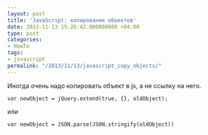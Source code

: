 ```yaml
---
layout: post
title: 'JavaScript: копирование объектов'
date: 2013-11-13 15:26:42.000000000 +04:00
type: post
categories:
- HowTo
tags:
- jsvascript
permalink: "/2013/11/13/javascript_copy_objects/"
---
```

Иногда очень надо копировать объект в js, а не ссылку на него.

```
var newObject = jQuery.extend(true, {}, oldObject);
```

или

```
var newObject = JSON.parse(JSON.stringify(oldObject))
```
